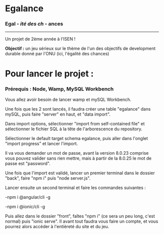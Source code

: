 # Egalance

### Egal - *ité des ch* - ances

***
Un projet de 2ème année à l'ISEN !

**Objectif :** un jeu sérieux sur le thème de l'un des objectifs 
de development durable donné par l'ONU (ici, l'égalité des chances)

# Pour lancer le projet :

### Prérequis : Node, Wamp, MySQL Workbench

Vous allez avoir besoin de lancer wamp et mySQL Workbench.

Une fois que les 2 sont lancés, il faudra créer une table "egalance" dans mySQL, puis faire "server" en haut, et "data import".

Dans import options, sélectionner "import from self-contained file" et sélectionner le fichier SQL à la tête de l'arborescence du repository.

Sélectionner le default target schema egalance, puis aller dans l'onglet "import progress" et lancer l'import.

Il va vous demander un mot de passe, avant la version 8.0.23 comprise vous pouvez valider sans rien mettre, mais à partir de la 8.0.25 le mot de passe est "password".

Une fois que l'import est validé, lancer un premier terminal dans le dossier "back", faire "npm i" puis "node server.js".

Lancer ensuite un second terminal et faire les commandes suivantes :

-npm i @angular/cli -g

-npm i @ionic/cli -g

Puis allez dans le dossier "front", faîtes "npm i" (ce sera un peu long, c'est normal) puis "ionic serve".
Il avant tout faudra vous faire un compte, et vous pourrez alors accéder à l'entièreté du site et du jeu.